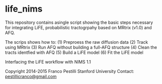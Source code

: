 life_nims
=========

This repository contains asingle script showing the basic steps necessary for integrating LiFE, probabilistic tractogrpahy based on MRtrix (v1.0) and AFQ.

The scrips shows how to:
(1) Preproess the raw diffusion data
(2) Track using MRtrix
(3) Run AFQ without building a full-AFQ structure
(4) Clean the tracts identfied with AFQ
(5) Build a LiFE model
(6) Fit the LiFE model

Interfacing the LiFE workflow with NIMS 1.1

Copyright 2014-2015 Franco Pestilli Stanford University 
Contact: pestillicranco@gmail.com
